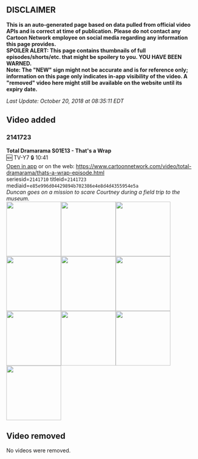 ## DISCLAIMER
**This is an auto-generated page based on data pulled from official video APIs and is correct at time of publication. Please do not contact any Cartoon Network employee on social media regarding any information this page provides.**  
**SPOILER ALERT: This page contains thumbnails of full episodes/shorts/etc. that might be spoilery to you. YOU HAVE BEEN WARNED.**  
**Note: The "NEW" sign might not be accurate and is for reference only; information on this page only indicates in-app visibility of the video. A "removed" video here might still be available on the website until its expiry date.**  

_Last Update: October 20, 2018 at 08:35:11 EDT_
## Video added
### 2141723
**Total Dramarama S01E13 - That's a Wrap**  
🆕 TV-Y7 🔒 10:41  
[Open in app](https://tinyurl.com/y7kyq5p7) or on the web: https://www.cartoonnetwork.com/video/total-dramarama/thats-a-wrap-episode.html  
seriesid=`2141710` titleid=`2141723` mediaid=`e85e996d04429894b702386e4e8d4d4355954e5a`  
_Duncan goes on a mission to scare Courtney during a field trip to the museum._  
<a href="https://s3.amazonaws.com/cn-orchestrator/2141723_001_1280x720.jpg"><img src="https://s3.amazonaws.com/cn-orchestrator/2141723_001_640x360.jpg" height="144px" /></a><a href="https://s3.amazonaws.com/cn-orchestrator/2141723_002_1280x720.jpg"><img src="https://s3.amazonaws.com/cn-orchestrator/2141723_002_640x360.jpg" height="144px" /></a><a href="https://s3.amazonaws.com/cn-orchestrator/2141723_003_1280x720.jpg"><img src="https://s3.amazonaws.com/cn-orchestrator/2141723_003_640x360.jpg" height="144px" /></a><a href="https://s3.amazonaws.com/cn-orchestrator/2141723_004_1280x720.jpg"><img src="https://s3.amazonaws.com/cn-orchestrator/2141723_004_640x360.jpg" height="144px" /></a><a href="https://s3.amazonaws.com/cn-orchestrator/2141723_005_1280x720.jpg"><img src="https://s3.amazonaws.com/cn-orchestrator/2141723_005_640x360.jpg" height="144px" /></a><a href="https://s3.amazonaws.com/cn-orchestrator/2141723_006_1280x720.jpg"><img src="https://s3.amazonaws.com/cn-orchestrator/2141723_006_640x360.jpg" height="144px" /></a><a href="https://s3.amazonaws.com/cn-orchestrator/2141723_007_1280x720.jpg"><img src="https://s3.amazonaws.com/cn-orchestrator/2141723_007_640x360.jpg" height="144px" /></a><a href="https://s3.amazonaws.com/cn-orchestrator/2141723_008_1280x720.jpg"><img src="https://s3.amazonaws.com/cn-orchestrator/2141723_008_640x360.jpg" height="144px" /></a><a href="https://s3.amazonaws.com/cn-orchestrator/2141723_009_1280x720.jpg"><img src="https://s3.amazonaws.com/cn-orchestrator/2141723_009_640x360.jpg" height="144px" /></a><a href="https://s3.amazonaws.com/cn-orchestrator/2141723_010_1280x720.jpg"><img src="https://s3.amazonaws.com/cn-orchestrator/2141723_010_640x360.jpg" height="144px" /></a>
## Video removed
No videos were removed.

